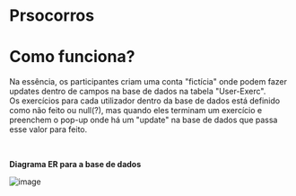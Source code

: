 # Prsocorros

<h1><strong>Como funciona?</strong></h1>
<p>Na essência, os participantes criam uma conta "fictícia" onde podem fazer updates dentro de campos na base de dados na tabela "User-Exerc".<br>
Os exercícios para cada utilizador dentro da base de dados está definido como não feito ou null(?), mas quando eles terminam um exercício e preenchem o pop-up onde há um "update" na base de dados que passa esse valor para feito.</p><br>



<p><strong>Diagrama ER para a base de dados</strong></p>

![image](https://github.com/user-attachments/assets/8f2ae860-8d8d-44a4-87bc-7b86df00ce95)
